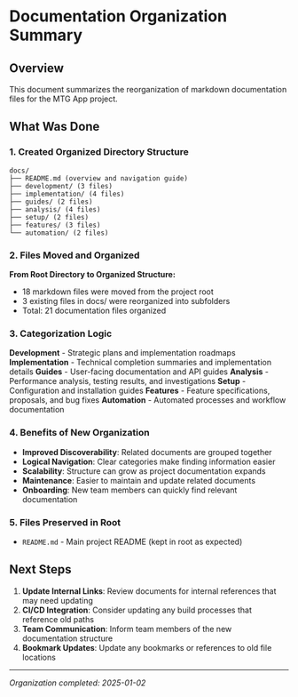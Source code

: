 # Documentation Organization Summary

## Overview
This document summarizes the reorganization of markdown documentation files for the MTG App project.

## What Was Done

### 1. Created Organized Directory Structure
```
docs/
├── README.md (overview and navigation guide)
├── development/ (3 files)
├── implementation/ (4 files)
├── guides/ (2 files)
├── analysis/ (4 files)
├── setup/ (2 files)
├── features/ (3 files)
└── automation/ (2 files)
```

### 2. Files Moved and Organized

**From Root Directory to Organized Structure:**
- 18 markdown files were moved from the project root
- 3 existing files in docs/ were reorganized into subfolders
- Total: 21 documentation files organized

### 3. Categorization Logic

**Development** - Strategic plans and implementation roadmaps
**Implementation** - Technical completion summaries and implementation details
**Guides** - User-facing documentation and API guides
**Analysis** - Performance analysis, testing results, and investigations
**Setup** - Configuration and installation guides
**Features** - Feature specifications, proposals, and bug fixes
**Automation** - Automated processes and workflow documentation

### 4. Benefits of New Organization

- **Improved Discoverability**: Related documents are grouped together
- **Logical Navigation**: Clear categories make finding information easier
- **Scalability**: Structure can grow as project documentation expands
- **Maintenance**: Easier to maintain and update related documents
- **Onboarding**: New team members can quickly find relevant documentation

### 5. Files Preserved in Root
- `README.md` - Main project README (kept in root as expected)

## Next Steps

1. **Update Internal Links**: Review documents for internal references that may need updating
2. **CI/CD Integration**: Consider updating any build processes that reference old paths
3. **Team Communication**: Inform team members of the new documentation structure
4. **Bookmark Updates**: Update any bookmarks or references to old file locations

---

*Organization completed: 2025-01-02* 